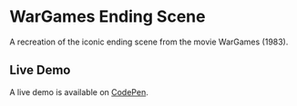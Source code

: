 # WarGames Ending Scene
A recreation of the iconic ending scene from the movie WarGames (1983).

## Live Demo
A live demo is available on [CodePen](https://codepen.io/GeorgePark/pen/MXmBNg).